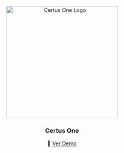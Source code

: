 <div align="center"> 
  <a href="https://github.com/Certus-One">
    <img src="https://i.imgur.com/uYKvE6m.png" alt="Certus One Logo" width="300" height="300">
  </a>

  <h3 align="center">Certus One</h3>
  
<div align="center">

🔗 [Ver Demo](#) 



